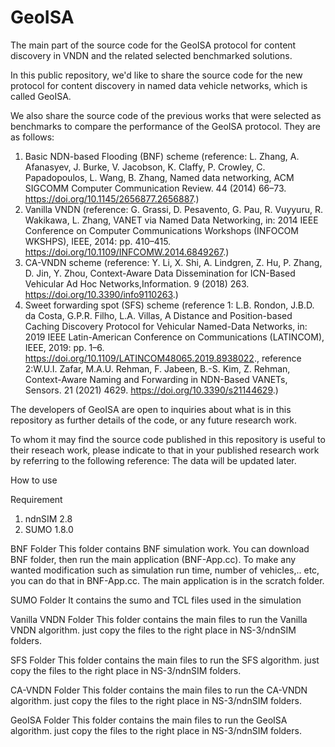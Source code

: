 # GeoISA
The main part of the source code for the GeoISA protocol for content discovery in VNDN and the related selected benchmarked solutions.

In this public repository, we'd like to share the source code for the new protocol for content discovery in named data vehicle networks, which is called GeoISA.

We also share the source code of the previous works that were selected as benchmarks to compare the performance of the GeoISA protocol. They are  as follows:

1. Basic NDN-based Flooding (BNF) scheme 
  (reference: L. Zhang, A. Afanasyev, J. Burke, V. Jacobson, K. Claffy, P. Crowley, C. Papadopoulos, L. Wang, B. Zhang, Named data networking, ACM SIGCOMM    Computer Communication Review. 44 (2014) 66–73. https://doi.org/10.1145/2656877.2656887.)
2. Vanilla VNDN 
  (reference: G. Grassi, D. Pesavento, G. Pau, R. Vuyyuru, R. Wakikawa, L. Zhang, VANET via Named Data Networking, in: 2014 IEEE Conference on Computer        Communications Workshops (INFOCOM WKSHPS), IEEE, 2014: pp. 410–415. https://doi.org/10.1109/INFCOMW.2014.6849267.)
3. CA-VNDN scheme 
  (reference: Y. Li, X. Shi, A. Lindgren, Z. Hu, P. Zhang, D. Jin, Y. Zhou, Context-Aware Data Dissemination for ICN-Based Vehicular Ad Hoc                    Networks,Information. 9 (2018) 263. https://doi.org/10.3390/info9110263.)
4. Sweet forwarding spot (SFS) scheme 
  (reference 1: 
   L.B. Rondon, J.B.D. da Costa, G.P.R. Filho, L.A. Villas, A Distance and Position-based Caching Discovery Protocol for Vehicular Named-Data Networks, in:    2019 IEEE Latin-American Conference on Communications (LATINCOM), IEEE, 2019: pp. 1–6. https://doi.org/10.1109/LATINCOM48065.2019.8938022.,
   reference 2:W.U.I. Zafar, M.A.U. Rehman, F. Jabeen, B.-S. Kim, Z. Rehman, Context-Aware Naming and  Forwarding in NDN-Based VANETs, Sensors. 21 (2021)      4629. https://doi.org/10.3390/s21144629.)
   
The developers of GeoISA are open to inquiries about what is in this repository as further details of the code, or any future research work.

To whom it may find the source code published in this repository is useful to their reseach work, please indicate to that in your published research work by referring to the following reference:
The data will be updated later.


How to use

Requirement
1. ndnSIM 2.8
2. SUMO 1.8.0


BNF Folder
This folder contains BNF simulation work.
You can download BNF folder, then run the main application (BNF-App.cc). To make any wanted modification such as simulation run time, number of vehicles,.. etc, you can do that in BNF-App.cc.
The main application is in the scratch folder.

SUMO Folder
It contains the sumo and TCL files used in the simulation

Vanilla VNDN Folder
This folder contains the main files to run the Vanilla VNDN algorithm. just copy the files to the right place in NS-3/ndnSIM folders.


SFS Folder
This folder contains the main files to run the SFS algorithm. just copy the files to the right place in NS-3/ndnSIM folders.

CA-VNDN Folder
This folder contains the main files to run the CA-VNDN algorithm. just copy the files to the right place in NS-3/ndnSIM folders.

GeoISA Folder
This folder contains the main files to run the GeoISA algorithm. just copy the files to the right place in NS-3/ndnSIM folders.







